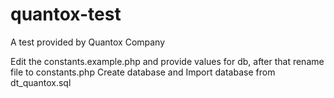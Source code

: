 # quantox-test
A test provided by Quantox Company

Edit the constants.example.php and provide values for db, after that rename file to constants.php
Create database and Import database from dt_quantox.sql
